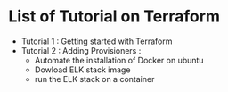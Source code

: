 # List of Tutorial on Terraform

- Tutorial 1 : Getting started with Terraform
- Tutorial 2 : Adding Provisioners :
  - Automate the installation of Docker on ubuntu
  - Dowload ELK stack image
  - run the ELK stack on a container
